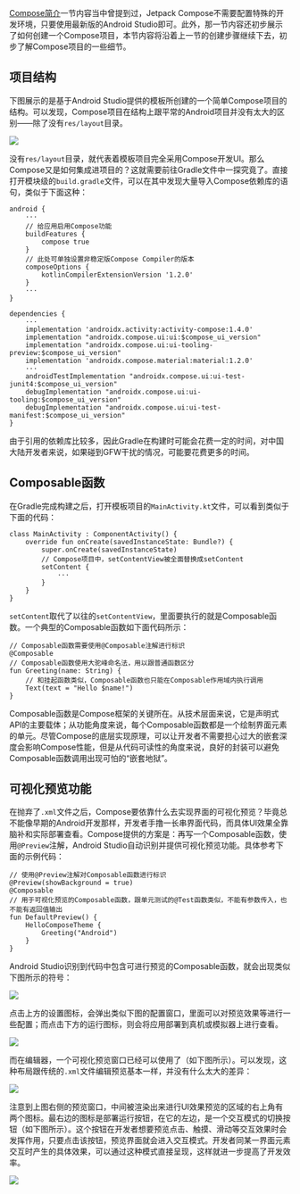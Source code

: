 [Compose简介](Compose/basic)一节内容当中曾提到过，Jetpack Compose不需要配置特殊的开发环境，只要使用最新版的Android Studio即可。此外，那一节内容还初步展示了如何创建一个Compose项目，本节内容将沿着上一节的创建步骤继续下去，初步了解Compose项目的一些细节。

## 项目结构

下图展示的是基于Android Studio提供的模板所创建的一个简单Compose项目的结构。可以发现，Compose项目在结构上跟平常的Android项目并没有太大的区别——除了没有`res/layout`目录。

![](pics/compose4.png)

没有`res/layout`目录，就代表着模板项目完全采用Compose开发UI。那么Compose又是如何集成进项目的？这就需要前往Gradle文件中一探究竟了。直接打开模块级的`build.gradle`文件，可以在其中发现大量导入Compose依赖库的语句，类似于下面这种：

```
android {
    ···
    // 给应用启用Compose功能
    buildFeatures {
        compose true
    }
    // 此处可单独设置非稳定版Compose Compiler的版本
    composeOptions {
        kotlinCompilerExtensionVersion '1.2.0'
    }
    ···
}

dependencies {
    ···
    implementation 'androidx.activity:activity-compose:1.4.0'
    implementation "androidx.compose.ui:ui:$compose_ui_version"
    implementation "androidx.compose.ui:ui-tooling-preview:$compose_ui_version"
    implementation 'androidx.compose.material:material:1.2.0'
    ···
    androidTestImplementation "androidx.compose.ui:ui-test-junit4:$compose_ui_version"
    debugImplementation "androidx.compose.ui:ui-tooling:$compose_ui_version"
    debugImplementation "androidx.compose.ui:ui-test-manifest:$compose_ui_version"
}
```

由于引用的依赖库比较多，因此Gradle在构建时可能会花费一定的时间，对中国大陆开发者来说，如果碰到GFW干扰的情况，可能要花费更多的时间。

## Composable函数

在Gradle完成构建之后，打开模板项目的`MainActivity.kt`文件，可以看到类似于下面的代码：

```
class MainActivity : ComponentActivity() {
    override fun onCreate(savedInstanceState: Bundle?) {
        super.onCreate(savedInstanceState)
        // Compose项目中，setContentView被全面替换成setContent
        setContent {
            ···
        }
    }
}
```

`setContent`取代了以往的`setContentView`，里面要执行的就是Composable函数。一个典型的Composable函数如下面代码所示：

```
// Composable函数需要使用@Composable注解进行标识
@Composable
// Composable函数使用大驼峰命名法，用以跟普通函数区分
fun Greeting(name: String) {
    // 和挂起函数类似，Composable函数也只能在Composable作用域内执行调用
    Text(text = "Hello $name!")
}
```

Composable函数是Compose框架的关键所在。从技术层面来说，它是声明式API的主要载体；从功能角度来说，每个Composable函数都是一个绘制界面元素的单元。尽管Compose的底层实现原理，可以让开发者不需要担心过大的嵌套深度会影响Compose性能，但是从代码可读性的角度来说，良好的封装可以避免Composable函数调用出现可怕的“嵌套地狱”。

## 可视化预览功能

在抛弃了`.xml`文件之后，Compose要依靠什么去实现界面的可视化预览？毕竟总不能像早期的Android开发那样，开发者手撸一长串界面代码，而具体UI效果全靠脑补和实际部署查看。Compose提供的方案是：再写一个Composable函数，使用`@Preview`注解，Android Studio自动识别并提供可视化预览功能。具体参考下面的示例代码：

```
// 使用@Preview注解对Composable函数进行标识
@Preview(showBackground = true)
@Composable
// 用于可视化预览的Composable函数，跟单元测试的@Test函数类似，不能有参数传入，也不能有返回值输出
fun DefaultPreview() {
    HelloComposeTheme {
        Greeting("Android")
    }
}
```

Android Studio识别到代码中包含可进行预览的Composable函数，就会出现类似下图所示的符号：

![](pics/compose5.png)

点击上方的设置图标，会弹出类似下图的配置窗口，里面可以对预览效果等进行一些配置；而点击下方的运行图标，则会将应用部署到真机或模拟器上进行查看。

![](pics/compose7.png)

而在编辑器，一个可视化预览窗口已经可以使用了（如下图所示）。可以发现，这种布局跟传统的`.xml`文件编辑预览基本一样，并没有什么太大的差异：

![](pics/compose6.png)

注意到上图右侧的预览窗口，中间被渲染出来进行UI效果预览的区域的右上角有两个图标。最右边的图标是部署运行按钮，在它的左边，是一个交互模式的切换按钮（如下图所示）。这个按钮在开发者想要预览点击、触摸、滑动等交互效果时会发挥作用，只要点击该按钮，预览界面就会进入交互模式。开发者同某一界面元素交互时产生的具体效果，可以通过这种模式直接呈现，这样就进一步提高了开发效率。

![](pics/compose8.png)
